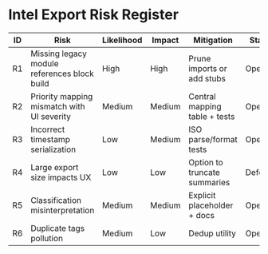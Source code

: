 # Intel Export Risk Register

| ID | Risk | Likelihood | Impact | Mitigation | Status |
|----|------|-----------|--------|-----------|--------|
| R1 | Missing legacy module references block build | High | High | Prune imports or add stubs | Open |
| R2 | Priority mapping mismatch with UI severity | Medium | Medium | Central mapping table + tests | Open |
| R3 | Incorrect timestamp serialization | Low | Medium | ISO parse/format tests | Open |
| R4 | Large export size impacts UX | Low | Low | Option to truncate summaries | Deferred |
| R5 | Classification misinterpretation | Medium | Medium | Explicit placeholder + docs | Open |
| R6 | Duplicate tags pollution | Medium | Low | Dedup utility | Open |
